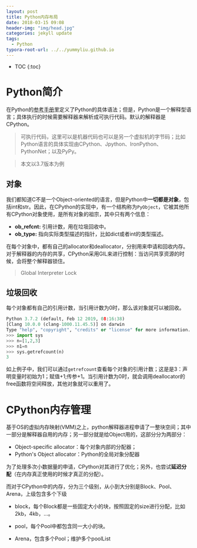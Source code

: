 ```yaml
---
layout: post
title: Python内存布局
date: 2018-03-15 09:08
header-img: "img/head.jpg"
categories: jekyll update
tags:
  - Python
typora-root-url: ../../yummyliu.github.io
---
```

* TOC
{:toc}
# Python简介

在Python的[参考手册](https://docs.python.org/3/reference/index.html)里定义了Python的具体语法；但是，Python是一个解释型语言；具体执行的时候需要解释器来解析成可执行代码。默认的解释器是CPython。

> 可执行代码，这里可以是机器代码也可以是另一个虚拟机的字节码；比如Python语言的具体实现由CPython、Jpython、IronPython、PythonNet；以及PyPy。

> 本文以3.7版本为例

## 对象

我们都知道C不是一个Object-oriented的语言，但是Python中**一切都是对象**，包括int和str。因此，在CPython的实现中，有一个结构称为`PyObject`，它被其他所有CPython对象使用，是所有对象的祖宗，其中只有两个信息：

- **ob_refcnt:** 引用计数，用在垃圾回收中。
- **ob_type:** 指向实际类型描述的指针，比如dict或者int的类型描述。

在每个对象中，都有自己的allocator和deallocator，分别用来申请和回收内存。对于解释器的内存的共享，CPython采用GIL来进行控制：当访问共享资源的时候，会将整个解释器锁住。

> Global Interpreter Lock

## 垃圾回收

每个对象都有自己的引用计数，当引用计数为0时，那么该对象就可以被回收。

```python
Python 3.7.2 (default, Feb 12 2019, 08:16:38)
[Clang 10.0.0 (clang-1000.11.45.5)] on darwin
Type "help", "copyright", "credits" or "license" for more information.
>>> import sys
>>> n=[1,2,3]
>>> n1=n
>>> sys.getrefcount(n)
3
```

如上例子中，我们可以通过`getrefcount`查看每个对象的引用计数；这是是3：声明变量时初始为1；赋值+1;传参+1。当引用计数为0时，就会调用deallocator的free函数将空间释放，其他对象就可以重用了。

# CPython内存管理

基于OS的虚拟内存映射(VMM)之上，python解释器进程申请了一整块空间；其中一部分是解释器自用的内存；另一部分就是给Object用的，这部分分为两部分：

+ Object-specific allocator：每个对象内部的分配器；
+ Python's Object allocator：Python的全局对象分配器

为了处理多次小数据量的申请，CPython对其进行了优化；另外，也尝试**延迟分配**（在内存真正使用的时候才真正的分配）。

而对于CPython中的内存，分为三个级别，从小到大分别是Block、Pool、Arena，上级包含多个下级

+ block，每个Block都是一些固定大小的块，按照固定的size进行分配，比如2kb，4kb，...。

+ pool，每个Pool中都包含同一大小的块。
+ Arena，包含多个Pool；维护多个poolList

